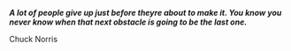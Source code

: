 _**A lot of people give up just before theyre about to make it. You know you never know when that next obstacle is going to be the last one.**_

Chuck Norris